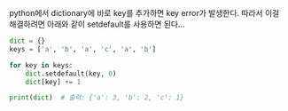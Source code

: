 python에서 dictionary에 바로 key를 추가하면 key error가 발생한다.
따라서 이걸 해결하려면 아래와 같이 setdefault를 사용하면 된다...


```python
dict = {}
keys = ['a', 'b', 'a', 'c', 'a', 'b']

for key in keys:
    dict.setdefault(key, 0)
    dict[key] += 1

print(dict)  # 출력: {'a': 3, 'b': 2, 'c': 1}
```


